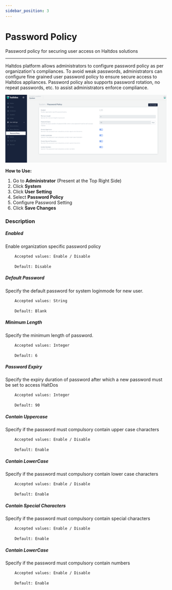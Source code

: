 ```yaml
---
sidebar_position: 3
---
```


# Password Policy

Password policy for securing user access on Haltdos solutions

---

Haltdos platform allows administrators to configure password policy as per organization's compliances. To avoid weak passwords, administrators can configure fine grained user password policy to ensure secure access to Haltdos appliances. Password policy also supports password rotation, no repeat passwords, etc. to assist administrators enforce compliance.

![password](/img/platform/v7/docs/password_policy.png)

**How to Use:**

1. Go to  **Administrator** (Present at the Top Right Side)
2. Click **System**
3. Click **User Setting**
4. Select **Password Policy**
5. Configure  Password Setting
6. Click **Save Changes**


### Description

##### **Enabled**
Enable organization specific password policy

```
    Accepted values: Enable / Disable

    Default: Disable 
```


##### **Default Password**
Specify the default password for system loginmode for new user.

```
    Accepted values: String

    Default: Blank 
```


##### **Minimum Length**
Specify the minimum length of password.

```
    Accepted values: Integer

    Default: 6 
```


##### **Password Expiry**
Specify the expiry duration of password after which a new password must be set to access HaltDos

```
    Accepted values: Integer

    Default: 90 
```


##### **Contain Uppercase**
Specify if the password must compulsory contain upper case characters

```
    Accepted values: Enable / Disable

    Default: Enable 
```


##### **Contain LowerCase**
Specify if the password must compulsory contain lower case characters

```
    Accepted values: Enable / Disable

    Default: Enable 
```


##### **Contain Special Characters**
Specify if the password must compulsory contain special characters

```
    Accepted values: Enable / Disable

    Default: Enable 
```


##### **Contain LowerCase**
Specify if the password must compulsory contain numbers	

```
    Accepted values: Enable / Disable

    Default: Enable 
```


